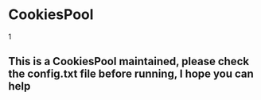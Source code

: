 # CookiesPool
1
## This is a CookiesPool maintained, please check the config.txt file before running, I hope you can help
